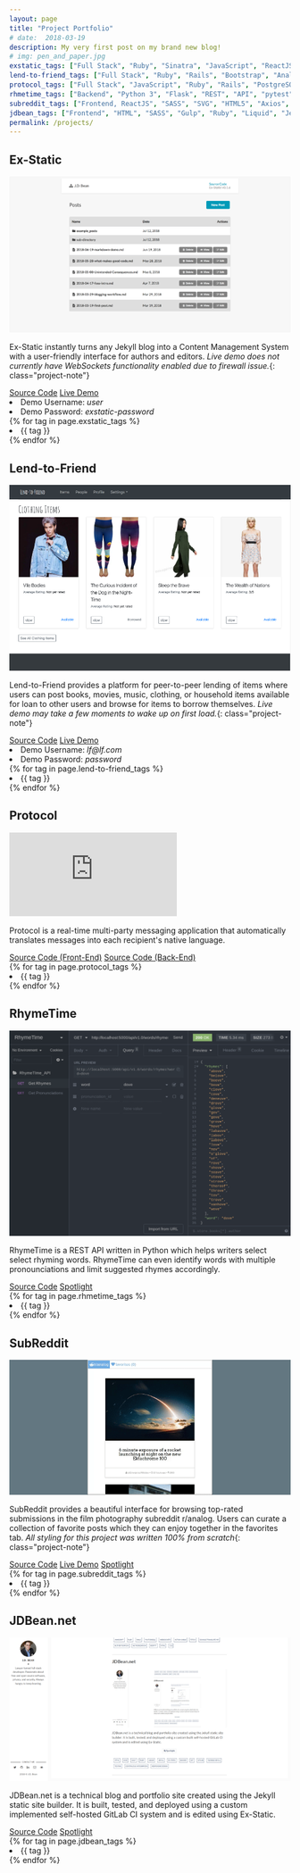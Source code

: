 ```yaml
---
layout: page
title: "Project Portfolio"
# date:  2018-03-19
description: My very first post on my brand new blog!
# img: pen_and_paper.jpg
exstatic_tags: ["Full Stack", "Ruby", "Sinatra", "JavaScript", "ReactJS", "Redux", "Thunk", "Fetch", "WebSockets", "API", HTML, "SASS", "Semantic UI", Self-hosted, "Library", "Gem" ]
lend-to-friend_tags: ["Full Stack", "Ruby", "Rails", "Bootstrap", "Analytics", "CRUD", "Authentication", "Authorization", "PostgreSQL", CSS, HTML, "Responsive Design",  "Heroku", "Action Mailer", "Devise", "Letter Opener", "Mailgun"]
protocol_tags: ["Full Stack", "JavaScript", "Ruby", "Rails", "PostgreSQL", "WebSockets", "Action Cable", "Fetch", "Google Translate API", "Authentication", "Authorization", "bcrypt", "HTML", "CSS"]
rhmetime_tags: ["Backend", "Python 3", "Flask", "REST", "API", "pytest", "Unit Testing", "Docker"]
subreddit_tags: ["Frontend, ReactJS", "SASS", "SVG", "HTML5", "Axios", "Mobile-first design"]
jdbean_tags: ["Frontend", "HTML", "SASS", "Gulp", "Ruby", "Liquid", "Jekyll", "Ex-Static", "Docker", " Git", "GitLab", "Flexible-Jekyll", "Testing", "Continuous Integration", "Responsive Design"]
permalink: /projects/
---
```



## Ex-Static

![Ex-Static](/assets/img/Ex-Static.png)

Ex-Static instantly turns any Jekyll blog into a Content Management System with a user-friendly interface for authors and editors.
*Live demo does not currently have WebSockets functionality enabled due to firewall issue.*{: class="project-note"}

<div class="project-footer">
  <div class="project-share">
    <a href="https://github.com/jdbean/Ex-Static" title="Source Code"  target="_blank"><i class="fa fa-git" aria-hidden="true"></i> Source Code</a>
    <a href="https://office.johannabearman.duckdns.org" title="Live Demo"  target="_blank"><i class="fa fa-desktop" aria-hidden="true"></i> Live Demo</a>
    <div class="credentials">
      <li>Demo Username: <em>user</em></li>
      <li>Demo Password: <em>exstatic-password</em></li>
    </div>
  </div>
  <div class="project-tag">
    <div class="tags">
      {% for tag in page.exstatic_tags %}
        <li class="tag">
            {{ tag }}
        </li>
      {% endfor %}
    </div>
  </div>
</div>

## Lend-to-Friend

![Lend-to-Friend](/assets/img/Lend-to-Friend.png)

Lend-to-Friend provides a platform for peer-to-peer lending of items where users can post books, movies, music, clothing, or household items available for loan to other users and browse for items to borrow themselves.
*Live demo may take a few moments to wake up on first load.*{: class="project-note"}

<div class="project-footer">
  <div class="project-share">
    <a href="https://github.com/jdbean/lend-to-friend" title="Source Code"  target="_blank"><i class="fa fa-git" aria-hidden="true"></i> Source Code</a>
    <a href="https://pacific-earth-11787.herokuapp.com" title="Live Demo"  target="_blank"><i class="fa fa-desktop" aria-hidden="true"></i> Live Demo</a>
    <div class="credentials">
      <li>Demo Username: <em>lf@lf.com</em></li>
      <li>Demo Password: <em>password</em></li>
    </div>
  </div>
  <div class="project-tag">
    <div class="tags">
      {% for tag in page.lend-to-friend_tags %}
        <li class="tag">
            {{ tag }}
        </li>
      {% endfor %}
    </div>
  </div>
</div>

## Protocol

<div class="video-container">
  <iframe src="https://www.youtube.com/embed/vMI0HT0UjEM" frameborder="0" allowfullscreen></iframe>
</div>

Protocol is a real-time multi-party messaging application that automatically translates messages into each recipient's native language.

<div class="project-footer">
  <div class="project-share">
    <a href="https://github.com/jdbean/protocol-frontend" title="Front-End Source Code"  target="_blank"><i class="fa fa-git" aria-hidden="true"></i> Source Code (Front-End)</a>
    <a href="https://github.com/jdbean/protocol-backend" title="Back-End Source Code"  target="_blank"><i class="fa fa-git" aria-hidden="true"></i> Source Code (Back-End)</a>
  </div>
  <div class="project-tag">
    <div class="tags">
      {% for tag in page.protocol_tags %}
        <li class="tag">
            {{ tag }}
        </li>
      {% endfor %}
    </div>
  </div>
</div>

## RhymeTime

![RhymeTime](/assets/img/RhymeTime_REST.png)

RhymeTime is a REST API written in Python which helps writers select select rhyming words.
RhymeTime can even identify words with multiple pronounciations and limit suggested rhymes accordingly.

<div class="project-footer">
  <div class="project-share">
    <a href="https://github.com/jdbean/rhymetime" title="Source Code"  target="_blank"><i class="fa fa-git" aria-hidden="true"></i> Source Code</a>
    <a href="/rhymetime/" title="Spotlight"  target="_blank"><i class="fa fa-search" aria-hidden="true"></i> Spotlight</a>
  </div>
  <div class="project-tag">
    <div class="tags">
      {% for tag in page.rhmetime_tags %}
        <li class="tag">
            {{ tag }}
        </li>
      {% endfor %}
    </div>
  </div>
</div>

## SubReddit

![SubReddit](/assets/img/cropped-box-10.gif)

SubReddit provides a beautiful interface for browsing top-rated submissions in the film photography subreddit r/analog. Users can curate a collection of favorite posts which they can enjoy together in the favorites tab.
*All styling for this project was written 100% from scratch*{: class="project-note"}
<div class="project-footer">
  <div class="project-share">
    <a href="https://github.com/jdbean/subreddit" title="Source Code"  target="_blank"><i class="fa fa-git" aria-hidden="true"></i> Source Code</a>
    <a href="https://jdbean.github.io/subreddit" title="Live Demo"  target="_blank"><i class="fa fa-desktop" aria-hidden="true"></i> Live Demo</a>
    <a href="/subreddit/" title="Spotlight"  target="_blank"><i class="fa fa-search" aria-hidden="true"></i> Spotlight</a>
  </div>
  <div class="project-tag">
    <div class="tags">
      {% for tag in page.subreddit_tags %}
        <li class="tag">
            {{ tag }}
        </li>
      {% endfor %}
    </div>
  </div>
</div>


## JDBean.net

![JDBean.net](/assets/img/jdbean-net.png)

JDBean.net is a technical blog and portfolio site created using the Jekyll static site builder. It is built, tested, and deployed using a custom implemented self-hosted GitLab CI system and is edited using Ex-Static.

<div class="project-footer">
  <div class="project-share">
    <a href="https://gitlab.com/jdbean/blog-mirror" title="Source Code"  target="_blank"><i class="fa fa-git" aria-hidden="true"></i> Source Code</a>
    <a href="/blogging-workflow/" title="Spotlight"  target="_blank"><i class="fa fa-search" aria-hidden="true"></i> Spotlight</a>
  </div>
  <div class="project-tag">
    <div class="tags">
      {% for tag in page.jdbean_tags %}
        <li class="tag">
            {{ tag }}
        </li>
      {% endfor %}
    </div>
  </div>
</div>
